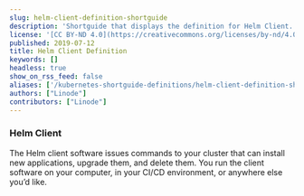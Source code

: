 ```yaml
---
slug: helm-client-definition-shortguide
description: 'Shortguide that displays the definition for Helm Client.'
license: '[CC BY-ND 4.0](https://creativecommons.org/licenses/by-nd/4.0)'
published: 2019-07-12
title: Helm Client Definition
keywords: []
headless: true
show_on_rss_feed: false
aliases: ['/kubernetes-shortguide-definitions/helm-client-definition-shortguide/']
authors: ["Linode"]
contributors: ["Linode"]
---
```


### Helm Client

The Helm client software issues commands to your cluster that can install new applications, upgrade them, and delete them. You run the client software on your computer, in your CI/CD environment, or anywhere else you’d like.
